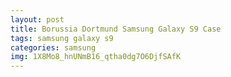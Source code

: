 ```yaml
---
layout: post
title: Borussia Dortmund Samsung Galaxy S9 Case
tags: samsung galaxy s9
categories: samsung
img: 1X8Mo8_hnUNmB16_qtha0dg7O6DjfSAfK
---
```

